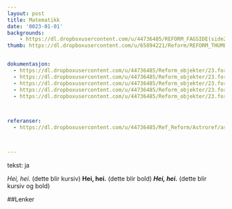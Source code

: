 ```yaml
---
layout: post
title: Matematikk
date: '0023-01-01'
backgrounds:
    - https://dl.dropboxusercontent.com/u/44736485/REFORM_FAGSIDE(side2)/23.Formgivning2m.jpg
thumb: https://dl.dropboxusercontent.com/u/65894221/Reform/REFORM_THUMBNAILS/23.Formgivning.jpg


dokumentasjon:
  - https://dl.dropboxusercontent.com/u/44736485/Reform_objekter/23.form1.jpg
  - https://dl.dropboxusercontent.com/u/44736485/Reform_objekter/23.form2.jpg
  - https://dl.dropboxusercontent.com/u/44736485/Reform_objekter/23.form3.jpg
  - https://dl.dropboxusercontent.com/u/44736485/Reform_objekter/23.form4.jpg
  - https://dl.dropboxusercontent.com/u/44736485/Reform_objekter/23.form5.jpg
  


referanser:
  - https://dl.dropboxusercontent.com/u/44736485/Ref_Reform/Astroref/astroref01.jpg



---
```

tekst: ja

*Hei, hei.* (dette blir kursiv)
**Hei, hei.** (dette blir bold)
***Hei, hei.*** (dette blir kursiv og bold)

##Lenker
